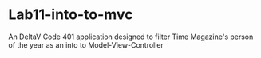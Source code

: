 # Lab11-into-to-mvc
An DeltaV Code 401 application designed to filter Time Magazine's person of the year as an into to Model-View-Controller
